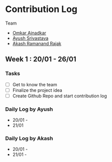 # Contribution Log

Team
- [Omkar Ajnadkar](https://github.com/blackbird71SR/)
- [Ayush Srivastava](https://github.com/ayush700714)
- [Akash Ramanand Rajak](https://github.com/akash435)

## Week 1 : 20/01 - 26/01

### Tasks

- [ ] Get to know the team
- [ ] Finalize the project idea
- [ ] Create Github Repo and start contribution log

### Daily Log by Ayush

- 20/01 - 
- 21/01

### Daily Log by Akash

- 20/01 - 
- 21/01 -
